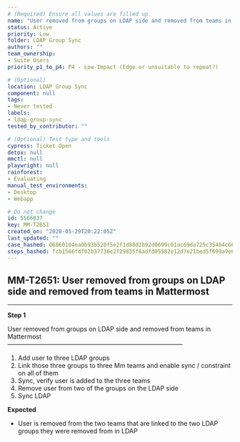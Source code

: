 ```yaml
---
# (Required) Ensure all values are filled up
name: "User removed from groups on LDAP side and removed from teams in Mattermost"
status: Active
priority: Low
folder: LDAP Group Sync
authors: ""
team_ownership: 
- Suite Users
priority_p1_to_p4: P4 - Low-Impact (Edge or unsuitable to repeat?)

# (Optional)
location: LDAP Group Sync
component: null
tags: 
- Never tested
labels: 
- ldap-group-sync
tested_by_contributor: ""

# (Optional) Test type and tools
cypress: Ticket Open
detox: null
mmctl: null
playwright: null
rainforest: 
- Evaluating
manual_test_environments: 
- Desktop
- Webapp

# Do not change
id: 5566837
key: MM-T2651
created_on: "2020-05-29T20:22:05Z"
last_updated: ""
case_hashed: 06860104ea0b93b520f5e2f1d88d2b92d0699c01ac69da725c35404c666d6d0a68bc6fd57a684e5912cecd7769510b7c
steps_hashed: fcb1566fdf02b37736e2f29835f6adfd05582e12d7e21bed5f699a9e6b3854edfa1346ff3112a0c7901b8eecd7261184
---
```


<!-- (Auto-generated) Based on frontmatter's "key" and "name" -->

## MM-T2651: User removed from groups on LDAP side and removed from teams in Mattermost

---

**Step 1**

User removed from groups on LDAP side and removed from teams in Mattermost\
————————————————————————————

1. Add user to three LDAP groups
2. Link those three groups to three Mm teams and enable sync / constraint on all of them
3. Sync, verify user is added to the three teams
4. Remove user from two of the groups on the LDAP side
5. Sync LDAP

**Expected**

- User is removed from the two teams that are linked to the two LDAP groups they were removed from in LDAP
